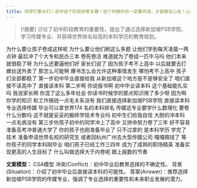 ```yaml
---
title: 同学们家长们！初中这个阶段非常关键！这个时候时也一定要开阔，才能稳住心态！心态好了，你们就稳了！教育 
---
```

 > [!摘要]
讨论了初中阶段教育的重要性，提出了通过选择新加坡PSB学院、学习传媒专业、并获得世界排名较高的本科学历的教育规划。

为什么要让孩子卷成这样呢
为什么要让他们刷这么多题
让他们学到每天凌晨一两点钟
最后冲了个大专和民办三本
卷死卷活
难道就为了卷成一匹牛马吗
他们本来就很稳了呀
为什么还要逼他们好
家长们说了
因为孩子考不上高中
以后就要去打螺丝送外卖了
那怎么可能啊
爆书怎么会允许这种事情发生
哪怕考不上高中
孩子们全部都稳了
第一步初中毕业直接给我
从新加坡这个地方是不是够安全了
咱们直接不读高中了
直接读本科
第二步啊
你说报书啊
初中毕业读本科
这个基础能扎实吗
我说家长啊
你混了这么多年社会
你读书时候学的那点知识用了多少呀
因为啊你学的知识
和工作搞钱一点毛关系没有
我们直接选择新加坡PSB学院
直接读本科
专业选择传媒
毕业可以拿世界174 名的本科排名
传媒这专业要学什么数理化
要卷什么分数吗
这不就是妥妥的搬砖学技术专业吗
初中生们给我自信
大胆的冲本科
一点毛病没有
第三步你孩子初中的同学冲上了高中
又拼命努力卷了三年
好不容易准备高考冲普通大学了
你的孩子也刚准备毕业了
只不过拿的
是本科学历
学完了技术
准备申请世界名校的研究生
或者回杭州广州去大型传媒公司
嘎嘎搞钱了
等你孩子的同学本科刚毕业
咱们孩子已经工作三四年
成为了成熟的职场精英
准备实现更高的人生目标了
什么叫做选择大于内卷呢
跟上报数的节奏

**文案模型：**
CSA模型
冲突(Conflict)：初中毕业后教育选择的不确定性。
背景(Situation)：介绍了初中毕业后直接读本科的可能性。
答案(Answer)：推荐选择新加坡PSB学院的传媒专业，强调了专业选择的重要性和未来职业发展的潜力。
